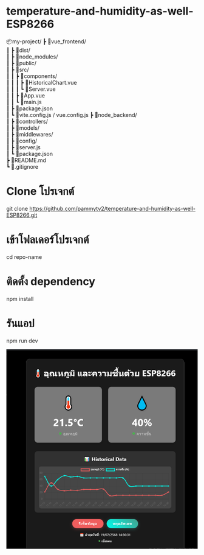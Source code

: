 # temperature-and-humidity-as-well-ESP8266
📦my-project/
┣ 📂vue_frontend/                   
┃ ┣ 📂dist/                         
┃ ┣ 📂node_modules/               
┃ ┣ 📂public/                     
┃ ┣ 📂src/                         
┃ ┃ ┣ 📂components/               
┃ ┃ ┃ ┣ 📄HistoricalChart.vue    
┃ ┃ ┃ ┗ 📄Server.vue             
┃ ┃ ┣ 📄App.vue                 
┃ ┃ ┗ 📄main.js                  
┃ ┣ 📄package.json              
┃ ┗ 📄vite.config.js / vue.config.js
┣ 📂node_backend/                 
┃ ┣ 📂controllers/                
┃ ┣ 📂models/                     
┃ ┣ 📂middlewares/               
┃ ┣ 📂config/                   
┃ ┣ 📄server.js                  
┃ ┗ 📄package.json                
┣ 📄README.md                     
┗ 📄.gitignore                    


# Clone โปรเจกต์
git clone https://github.com/pammytv2/temperature-and-humidity-as-well-ESP8266.git

# เข้าโฟลเดอร์โปรเจกต์
cd repo-name

# ติดตั้ง dependency
npm install

# รันแอป
npm run dev



![alt text](image.png)


